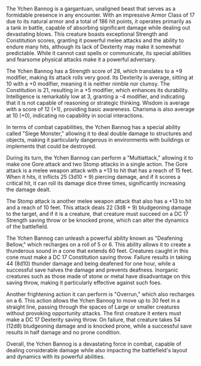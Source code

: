 The Ychen Bannog is a gargantuan, unaligned beast that serves as a formidable presence in any encounter. With an impressive Armor Class of 17 due to its natural armor and a total of 186 hit points, it operates primarily as a tank in battle, capable of absorbing significant damage while dealing out devastating blows. This creature boasts exceptional Strength and Constitution scores, granting it powerful melee attacks and the ability to endure many hits, although its lack of Dexterity may make it somewhat predictable. While it cannot cast spells or communicate, its special abilities and fearsome physical attacks make it a powerful adversary.

The Ychen Bannog has a Strength score of 28, which translates to a +9 modifier, making its attack rolls very good. Its Dexterity is average, sitting at 10 with a +0 modifier, meaning it is neither nimble nor clumsy. The Constitution is 21, resulting in a +5 modifier, which enhances its durability. Intelligence is remarkably low at 3, granting a -4 modifier, and indicating that it is not capable of reasoning or strategic thinking. Wisdom is average with a score of 12 (+1), providing basic awareness. Charisma is also average at 10 (+0), indicating no capability in social interactions.

In terms of combat capabilities, the Ychen Bannog has a special ability called "Siege Monster," allowing it to deal double damage to structures and objects, making it particularly dangerous in environments with buildings or implements that could be destroyed. 

During its turn, the Ychen Bannog can perform a "Multiattack," allowing it to make one Gore attack and two Stomp attacks in a single action. The Gore attack is a melee weapon attack with a +13 to hit that has a reach of 15 feet. When it hits, it inflicts 25 (3d10 + 9) piercing damage, and if it scores a critical hit, it can roll its damage dice three times, significantly increasing the damage dealt. 

The Stomp attack is another melee weapon attack that also has a +13 to hit and a reach of 10 feet. This attack deals 22 (3d8 + 9) bludgeoning damage to the target, and if it is a creature, that creature must succeed on a DC 17 Strength saving throw or be knocked prone, which can alter the dynamics of the battlefield.

The Ychen Bannog can unleash a powerful ability known as "Deafening Bellow," which recharges on a roll of 5 or 6. This ability allows it to create a thunderous sound in a cone that extends 60 feet. Creatures caught in this cone must make a DC 17 Constitution saving throw. Failure results in taking 44 (8d10) thunder damage and being deafened for one hour, while a successful save halves the damage and prevents deafness. Inorganic creatures such as those made of stone or metal have disadvantage on this saving throw, making it particularly effective against such foes.

Another frightening action it can perform is "Overrun," which also recharges on a 6. This action allows the Ychen Bannog to move up to 30 feet in a straight line, passing through the spaces of Large or smaller creatures without provoking opportunity attacks. The first creature it enters must make a DC 17 Dexterity saving throw. On failure, that creature takes 54 (12d8) bludgeoning damage and is knocked prone, while a successful save results in half damage and no prone condition.

Overall, the Ychen Bannog is a devastating force in combat, capable of dealing considerable damage while also impacting the battlefield's layout and dynamics with its powerful abilities.